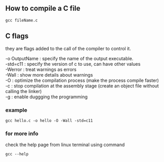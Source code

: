 ## How to compile a C file

    gcc fileName.c

## C flags

they are flags added to the call of the compiler to control it.

-o OutputName : specify the name of the output executable.  
-std=c11 : specify the version of c to use, can have other values  
-Werror : treat warnings as errors  
-Wall : show more details about warnings  
-O : optimize the compilation process (make the process compile faster)  
-c : stop compilation at the assembly stage (create an object file without calling the linker)  
-g : enable duggging the programming

### example

    gcc hello.c -o hello -O -Wall -std=c11

### for more info

check the help page from linux terminal using command

    gcc --help
